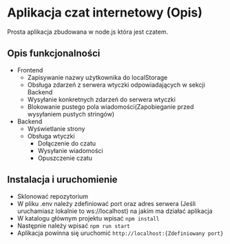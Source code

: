 # Aplikacja czat internetowy (Opis)

Prosta aplikacja zbudowana w node.js która jest czatem.

## Opis funkcjonalności

- Frontend
  - Zapisywanie nazwy użytkownika do localStorage
  - Obsługa zdarzeń z serwera wtyczki odpowiadających w sekcji Backend
  - Wysyłanie konkretnych zdarzeń do serwera wtyczki
  - Blokowanie pustego pola wiadomości(Zapobieganie przed wysyłaniem pustych stringów)
- Backend
  - Wyświetlanie strony
  - Obsługa wtyczki
    - Dołączenie do czatu
    - Wysyłanie wiadomości
    - Opuszczenie czatu

## Instalacja i uruchomienie

- Sklonować repozytorium
- W pliku .env należy zdefiniować port oraz adres serwera (Jeśli uruchamiasz lokalnie to ws://localhost) na jakim ma działać aplikacja
- W katalogu głównym projektu wpisać `npm install`
- Następnie należy wpisać `npm run start`
- Aplikacja powinna się uruchomić `http://localhost:{Zdefiniowany port}`
